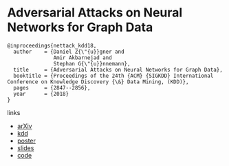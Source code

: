 #  Adversarial Attacks on Neural Networks for Graph Data

```
@inproceedings{nettack_kdd18,
  author    = {Daniel Z{\"{u}}gner and
               Amir Akbarnejad and
               Stephan G{\"{u}}nnemann},
  title     = {Adversarial Attacks on Neural Networks for Graph Data},
  booktitle = {Proceedings of the 24th {ACM} {SIGKDD} International Conference on Knowledge Discovery {\&} Data Mining, (KDD)},
  pages     = {2847--2856},
  year      = {2018}
}
```

links
- [arXiv](https://arxiv.org/abs/1805.07984)
- [kdd](http://www.kdd.org/kdd2018/accepted-papers/view/adversarial-attacks-on-neural-networks-for-graph-data)
- [poster](https://www.kdd.in.tum.de/fileadmin/w00bxq/www/nettack/kdd_poster.pdf)
- [slides](https://www.kdd.in.tum.de/fileadmin/w00bxq/www/nettack/kdd_talk.pdf)
- [code](https://github.com/danielzuegner/nettack)
